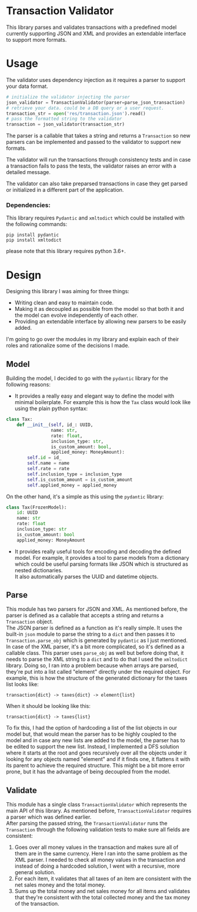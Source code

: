 # Transaction Validator
This library parses and validates transactions with a predefined model currently supporting JSON and XML and provides an extendable interface to support more formats.

# Usage
The validator uses dependency injection as it requires a parser to support your data format.

```python
# initialize the validator injecting the parser
json_validator = TransactionValidator(parser=parse_json_transaction)
# retrieve your data. could be a DB query or a user request.
transaction_str = open('res/transaction.json').read()
# pass the formatted string to the validator 
transaction = json_validator(transaction_str)
```

The parser is a callable that takes a string and returns a `Transaction` so new parsers can be implemented and passed to the validator to support new formats.  

The validator will run the transactions through consistency tests and in case a transaction fails to pass the tests, the validator raises an error with a detailed message.

The validator can also take preparsed transactions in case they get parsed or initialized in a different part of the application.

### Dependencies:
This library requires `Pydantic` and `xmltodict` which could be installed with the following commands:
```shell
pip install pydantic
pip install xmltodict
```
please note that this library requires python 3.6+.

# Design
Designing this library I was aiming for three things:
- Writing clean and easy to maintain code. 
- Making it as decoupled as possible from the model so that both it and the model can evolve independently of each other.
- Providing an extendable interface by allowing new parsers to be easily added.

I'm going to go over the modules in my library and explain each of their roles and rationalize some of the decisions I made.

## Model
Building the model, I decided to go with the `pydantic` library for the following reasons:
- It provides a really easy and elegant way to define the model with minimal boilerplate. For example this is how the `Tax` class would look like using the plain python syntax:
```python
class Tax:
    def __init__(self, id_: UUID,
                 name: str,
                 rate: float,
                 inclusion_type: str,
                 is_custom_amount: bool,
                 applied_money: MoneyAmount):
        self.id = id_
        self.name = name
        self.rate = rate
        self.inclusion_type = inclusion_type
        self.is_custom_amount = is_custom_amount
        self.applied_money = applied_money
```
On the other hand, it's a simple as this using the `pydantic` library:

```python
class Tax(FrozenModel):
    id: UUID
    name: str
    rate: float
    inclusion_type: str
    is_custom_amount: bool
    applied_money: MoneyAmount
```

- It provides really useful tools for encoding and decoding the defined model. For example, it provides a tool to parse models from a dictionary which could be useful parsing formats like JSON which is structured as nested dictionaries.  
It also automatically parses the UUID and datetime objects.

## Parse
This module has two parsers for JSON and XML. As mentioned before, the parser is defined as a callable that accepts a string and returns a `Transaction` object.    
The JSON parser is defined as a function as it's really simple. It uses the built-in `json` module to parse the string to a `dict` and then passes it to `Transaction.parse_obj` which is generated by `pydantic` as I just mentioned.  
In case of the XML parser, it's a bit more complicated, so it's defined as a callable class. 
This parser uses `parse_obj` as well but before doing that, it needs to parse the XML string to a `dict` and to do that I used the `xmltodict` library.
Doing so, I ran into a problem because when arrays are parsed, they're put into a list called "element" directly under the required object. For example, this is how the structure of the generated dictionary for the taxes list looks like:
```
transaction{dict} -> taxes{dict} -> element{list}
```
When it should be looking like this:
```
transaction{dict} -> taxes{list}
```
To fix this, I had the option of hardcoding a list of the list objects in our model but, that would mean the parser has to be highly coupled to the model and in case any new lists are added to the model, the parser has to be edited to support the new list. 
Instead, I implemented a DFS solution where it starts at the root and goes recursively over all the objects under it looking for any objects named "element" and if it finds one, it flattens it with its parent to achieve the required structure. This might be a bit more error prone, but it has the advantage of being decoupled from the model.

## Validate
This module has a single class `TransactionValidator` which represents the main API of this library. As mentioned before, `TransactionValidator` requires a parser which was defined earlier.  
After parsing the passed string, the `TransactionValidator` runs the `Transaction` through the following validation tests to make sure all fields are consistent:
1. Goes over all money values in the transaction and makes sure all of them are in the same currency. Here I ran into the same problem as the XML parser. I needed to check all money values in the transaction and instead of doing a hardcoded solution, I went with a recursive, more general solution.
2. For each item, it validates that all taxes of an item are consistent with the net sales money and the total money.
3. Sums up the total money and net sales money for all items and validates that they're consistent with the total collected money and the tax money of the transaction.
